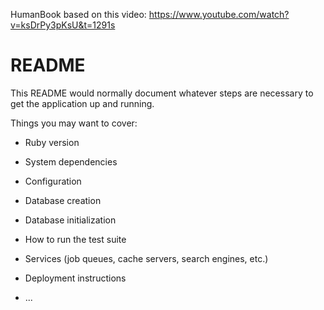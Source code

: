 
HumanBook based on this video: https://www.youtube.com/watch?v=ksDrPy3pKsU&t=1291s

# README

This README would normally document whatever steps are necessary to get the
application up and running.

Things you may want to cover:

* Ruby version

* System dependencies

* Configuration

* Database creation

* Database initialization

* How to run the test suite

* Services (job queues, cache servers, search engines, etc.)

* Deployment instructions

* ...
